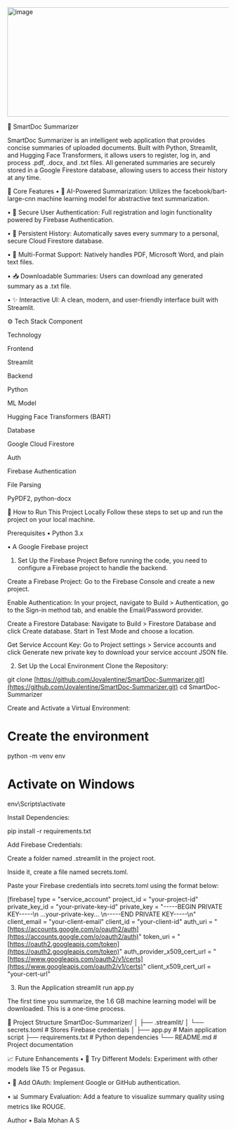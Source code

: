 <img width="532" height="249" alt="image" src="https://github.com/user-attachments/assets/fe7d68f8-88f6-41ba-829f-8138e38d5dfa" />

📄 SmartDoc Summarizer

SmartDoc Summarizer is an intelligent web application that provides concise summaries of uploaded documents. Built with Python, Streamlit, and Hugging Face Transformers, it allows users to register, log in, and process .pdf, .docx, and .txt files. All generated summaries are securely stored in a Google Firestore database, allowing users to access their history at any time.

🔧 Core Features
• 🤖 AI-Powered Summarization: Utilizes the facebook/bart-large-cnn machine learning model for abstractive text summarization.

• 🔐 Secure User Authentication: Full registration and login functionality powered by Firebase Authentication.

• 💾 Persistent History: Automatically saves every summary to a personal, secure Cloud Firestore database.

• 📄 Multi-Format Support: Natively handles PDF, Microsoft Word, and plain text files.

• 📥 Downloadable Summaries: Users can download any generated summary as a .txt file.

• ✨ Interactive UI: A clean, modern, and user-friendly interface built with Streamlit.

⚙️ Tech Stack
Component

Technology

Frontend

Streamlit

Backend

Python

ML Model

Hugging Face Transformers (BART)

Database

Google Cloud Firestore

Auth

Firebase Authentication

File Parsing

PyPDF2, python-docx

🚀 How to Run This Project Locally
Follow these steps to set up and run the project on your local machine.

Prerequisites
• Python 3.x

• A Google Firebase project

1. Set Up the Firebase Project
Before running the code, you need to configure a Firebase project to handle the backend.

Create a Firebase Project: Go to the Firebase Console and create a new project.

Enable Authentication: In your project, navigate to Build > Authentication, go to the Sign-in method tab, and enable the Email/Password provider.

Create a Firestore Database: Navigate to Build > Firestore Database and click Create database. Start in Test Mode and choose a location.

Get Service Account Key: Go to Project settings > Service accounts and click Generate new private key to download your service account JSON file.

2. Set Up the Local Environment
Clone the Repository:

git clone [https://github.com/Jovalentine/SmartDoc-Summarizer.git](https://github.com/Jovalentine/SmartDoc-Summarizer.git)
cd SmartDoc-Summarizer

Create and Activate a Virtual Environment:

# Create the environment
python -m venv env

# Activate on Windows
env\Scripts\activate

Install Dependencies:

pip install -r requirements.txt

Add Firebase Credentials:

Create a folder named .streamlit in the project root.

Inside it, create a file named secrets.toml.

Paste your Firebase credentials into secrets.toml using the format below:

[firebase]
type = "service_account"
project_id = "your-project-id"
private_key_id = "your-private-key-id"
private_key = "-----BEGIN PRIVATE KEY-----\n ...your-private-key... \n-----END PRIVATE KEY-----\n"
client_email = "your-client-email"
client_id = "your-client-id"
auth_uri = "[https://accounts.google.com/o/oauth2/auth](https://accounts.google.com/o/oauth2/auth)"
token_uri = "[https://oauth2.googleapis.com/token](https://oauth2.googleapis.com/token)"
auth_provider_x509_cert_url = "[https://www.googleapis.com/oauth2/v1/certs](https://www.googleapis.com/oauth2/v1/certs)"
client_x509_cert_url = "your-cert-url"

3. Run the Application
streamlit run app.py

The first time you summarize, the 1.6 GB machine learning model will be downloaded. This is a one-time process.

📂 Project Structure
SmartDoc-Summarizer/
│
├── .streamlit/
│   └── secrets.toml        # Stores Firebase credentials
│
├── app.py                  # Main application script
├── requirements.txt        # Python dependencies
└── README.md               # Project documentation

📈 Future Enhancements
• 🧠 Try Different Models: Experiment with other models like T5 or Pegasus.

• 🔐 Add OAuth: Implement Google or GitHub authentication.

• 📊 Summary Evaluation: Add a feature to visualize summary quality using metrics like ROUGE.

Author
• Bala Mohan A S
